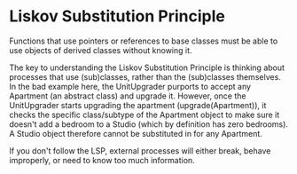 # Liskov Substitution Principle

Functions that use pointers or references to base classes must be able to use objects of derived classes without knowing it.

The key to understanding the Liskov Substitution Principle is thinking about processes that use (sub)classes, rather than the (sub)classes themselves. In the bad example here, the UnitUpgrader purports to accept any Apartment (an abstract class) and upgrade it. However, once the UnitUpgrader starts upgrading the apartment (upgrade(Apartment)), it checks the specific class/subtype of the Apartment object to make sure it doesn't add a bedroom to a Studio (which by definition has zero bedrooms). A Studio object therefore cannot be substituted in for any Apartment.

If you don't follow the LSP, external processes will either break, behave improperly, or need to know too much information.